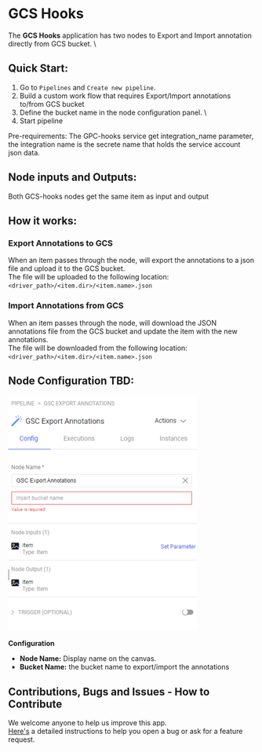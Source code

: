 # GCS Hooks

The **GCS Hooks** application has two nodes to Export and Import annotation directly from GCS bucket.  \

## Quick Start:

1. Go to `Pipelines` and `Create new pipeline`.
2. Build a custom work flow that requires Export/Import annotations to/from GCS bucket
3. Define the bucket name in the node configuration panel. \
4. Start pipeline

Pre-requirements: The GPC-hooks service get integration_name parameter, the integration name is the secrete name that holds the service account json data.  


## Node inputs and Outputs:

Both GCS-hooks nodes get the same item as input and output

## How it works:

### Export Annotations to GCS
When an item passes through the node, will export the annotations to a json file and upload it to the GCS bucket. \
The file will be uploaded to the following location: \
`<driver_path>/<item.dir>/<item.name>.json`

### Import Annotations from GCS
When an item passes through the node, will download the JSON annotations file from the GCS bucket and update the item with the new annotations. \
The file will be downloaded from the following location: \
`<driver_path>/<item.dir>/<item.name>.json`


## Node Configuration TBD:

<img src="assets/node_configration.png" height="480">

**Configuration**

- **Node Name:** Display name on the canvas.
- **Bucket Name:** the bucket name to export/import the annotations


## Contributions, Bugs and Issues - How to Contribute

We welcome anyone to help us improve this app.  
[Here's](CONTRIBUTING.md) a detailed instructions to help you open a bug or ask for a feature request.